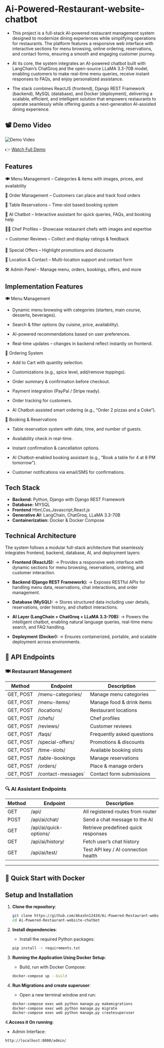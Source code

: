 # Ai-Powered-Restaurant-website-chatbot
- This project is a full-stack AI-powered restaurant management system designed to modernize dining experiences while simplifying operations for restaurants. The platform features a responsive web interface with interactive sections for menu browsing, online ordering, reservations, and contact forms, ensuring a smooth and engaging customer journey.

- At its core, the system integrates an AI-powered chatbot built with LangChain’s ChatGroq and the open-source LLaMA 3.3-70B model, enabling customers to make real-time menu queries, receive instant responses to FAQs, and enjoy personalized assistance.

- The stack combines ReactJS (frontend), Django REST Framework (backend), MySQL (database), and Docker (deployment), delivering a scalable, efficient, and intelligent solution that empowers restaurants to operate seamlessly while offering guests a next-generation AI-assisted dining experience.

## 📽️ Demo Video

![Demo Video](videos/demo.gif)

👉 [Watch Full Demo](videos/demo.mp4)

## Features
🍽️ Menu Management – Categories & items with images, prices, and availability

🛒 Order Management – Customers can place and track food orders

📅 Table Reservations – Time-slot based booking system

🤖 AI Chatbot – Interactive assistant for quick queries, FAQs, and booking help

👨‍🍳 Chef Profiles – Showcase restaurant chefs with images and expertise

⭐ Customer Reviews – Collect and display ratings & feedback

🎁 Special Offers – Highlight promotions and discounts

📍 Location & Contact – Multi-location support and contact form

🛠️ Admin Panel – Manage menu, orders, bookings, offers, and more

## Implementation Features
🍽️ Menu Management

  - Dynamic menu browsing with categories (starters, main course, desserts, beverages).
  
  - Search & filter options (by cuisine, price, availability).
  
  - AI-powered recommendations based on user preferences.
  
  - Real-time updates – changes in backend reflect instantly on frontend.

🛒 Ordering System

   - Add to Cart with quantity selection.
   
   - Customizations (e.g., spice level, add/remove toppings).
   
   - Order summary & confirmation before checkout.
   
   - Payment integration (PayPal / Stripe ready).
   
   - Order tracking for customers.
   
   - AI Chatbot-assisted smart ordering (e.g., “Order 2 pizzas and a Coke”).

📅 Booking & Reservations

  - Table reservation system with date, time, and number of guests.
  
  - Availability check in real-time.
  
  - Instant confirmation & cancellation options.
  
  - AI Chatbot-enabled booking assistant (e.g., “Book a table for 4 at 8 PM tomorrow”).
  
  - Customer notifications via email/SMS for confirmations.

## Tech Stack
- **Backend:** Python, Django  with Django REST Framework
- **Database:** MYSQL
- **Frontend** Html,Css,Javascript,React.js
- **Generative AI:** LangChain, ChatGroq, LLaMA 3.3-70B
- **Containerization:** Docker & Docker Compose



## Technical Architecture

The system follows a modular full-stack architecture that seamlessly integrates frontend, backend, database, AI, and deployment layers:

- **Frontend (ReactJS):** → Provides a responsive web interface with dynamic sections for menu browsing, reservations, ordering, and customer interaction.

- **Backend (Django REST Framework):** → Exposes RESTful APIs for handling menu data, reservations, chat interactions, and order management.

- **Database (MySQL):** → Stores structured data including user details, reservations, order history, and chatbot interactions.

- **AI Layer (LangChain + ChatGroq + LLaMA 3.3-70B):** → Powers the intelligent chatbot, enabling natural language queries, real-time menu search, and FAQ handling.

- **Deployment (Docker):** → Ensures containerized, portable, and scalable deployment across environments.

## 🚀 API Endpoints

### 🍽️ Restaurant Management

| Method    | Endpoint             | Description                |
| --------- | -------------------- | -------------------------- |
| GET, POST | /menu-categories/    | Manage menu categories     |
| GET, POST | /menu-items/         | Manage food & drink items  |
| GET, POST | /locations/          | Restaurant locations       |
| GET, POST | /chefs/              | Chef profiles              |
| GET, POST | /reviews/            | Customer reviews           |
| GET, POST | /faqs/               | Frequently asked questions |
| GET, POST | /special-offers/     | Promotions & discounts     |
| GET, POST | /time-slots/         | Available booking slots    |
| GET, POST | /table-bookings      | Manage reservations        |
| GET, POST | /orders/             | Place & manage orders      |
| GET, POST | /contact-messages`   | Contact form submissions   |

###  🔍 AI Assistant Endpoints

| Method | Endpoint                 | Description                         |
| ------ | ------------------------ | ----------------------------------- |
| GET    | /api/                    | All registered routes from router   |
| POST   | /api/ai/chat/            | Send a chat message to the AI       |
| GET    | /api/ai/quick-options/   | Retrieve predefined quick responses |
| GET    | /api/ai/history/         | Fetch user’s chat history           |
| GET    | /api/ai/test/            | Test API key / AI connection health |

---

## 🚀 Quick Start with Docker

## Setup and Installation
1. **Clone the repository**:
    ```bash
    git clone https://github.com/Akashn12434/Ai-Powered-Restaurant-website-chatbot.git    
    cd Ai-Powered-Restaurant-website-chatbot
    ```

2. **Install dependencies**:
   - Install the required Python packages:   
    ```bash
    pip install -r requirements.txt
    ```
3. **Running the Application Using Docker Setup**:
   - Build, run with Docker Compose: 
    ```bash
    docker-compose up --build
    ```
  
1. **Run Migrations and create superuser**:
   - Open a new terminal window and run:
    ```bash
    docker-compose exec web python manage.py makemigrations
    docker-compose exec web python manage.py migrate
    docker-compose exec web python manage.py createsuperuser
    ```

4.**Access it On running**:
  
   - Admin Interface:
   ```bash
   http://localhost:8000/admin/
   ```
